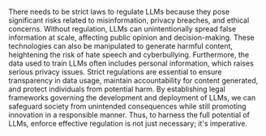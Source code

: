 There needs to be strict laws to regulate LLMs because they pose significant risks related to misinformation, privacy breaches, and ethical concerns. Without regulation, LLMs can unintentionally spread false information at scale, affecting public opinion and decision-making. These technologies can also be manipulated to generate harmful content, heightening the risk of hate speech and cyberbullying. Furthermore, the data used to train LLMs often includes personal information, which raises serious privacy issues. Strict regulations are essential to ensure transparency in data usage, maintain accountability for content generated, and protect individuals from potential harm. By establishing legal frameworks governing the development and deployment of LLMs, we can safeguard society from unintended consequences while still promoting innovation in a responsible manner. Thus, to harness the full potential of LLMs, enforce effective regulation is not just necessary; it's imperative.